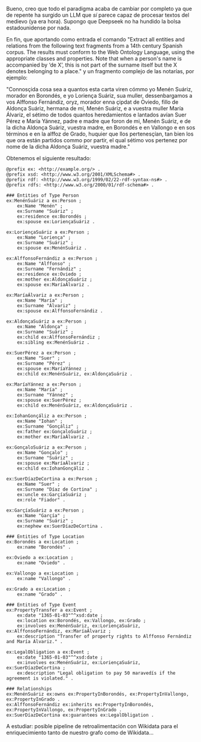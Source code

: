 Bueno, creo que todo el paradigma acaba de cambiar por completo ya que de repente ha surgido un LLM que *sí* parece capaz de procesar textos del medievo (ya era hora). Supongo que Deepseek no ha hundido la bolsa estadounidense por nada.

En fin, que aportando como entrada el comando "Extract all entities and relations from the following text fragments from a 14th century Spanish corpus. The results must conform to the Web Ontology Language, using the appropriate classes and properties. Note that when a person's name is accompanied by ‘de X’, this is not part of the surname itself but the X denotes belonging to a place." y un fragmento complejo de las notarías, por ejemplo:

"Connosçida cosa sea a quantos esta carta viren cómmo yo Menén Suáriz, morador en Borondés, e yo Loriença Suáriz, sua muller, dessenbargamos a vos Alffonso Fernándiz, oryz, morador enna çipdat de Oviedo, fillo de Aldonça Suáriz, hermana de mí, Menén Suáriz, e a vuestra muller María Álvariz, el sétimo de todos quantos heredamientos e lantados avían Suer Pérez e María Yánnez, padre e madre que foron de mi, Menén Suáriz, e de la dicha Aldonça Suáriz, vuestra madre, en Borondés e en Vallongo e en sos términos e en la alffoz de Grado, huquier que llos pertenesçían, tan bien los que ora están partidos commo por partir, el qual sétimo vos pertenez por nome de la dicha Aldonça Suáriz, vuestra madre."

  Obtenemos el siguiente resultado:

```
@prefix ex: <http://example.org/> .
@prefix xsd: <http://www.w3.org/2001/XMLSchema#> .
@prefix rdf: <http://www.w3.org/1999/02/22-rdf-syntax-ns#> .
@prefix rdfs: <http://www.w3.org/2000/01/rdf-schema#> .

### Entities of Type Person
ex:MenénSuáriz a ex:Person ;
    ex:Name "Menén" ;
    ex:Surname "Suáriz" ;
    ex:residence ex:Borondés ;
    ex:spouse ex:LoriençaSuáriz .

ex:LoriençaSuáriz a ex:Person ;
    ex:Name "Loriença" ;
    ex:Surname "Suáriz" ;
    ex:spouse ex:MenénSuáriz .

ex:AlffonsoFernándiz a ex:Person ;
    ex:Name "Alffonso" ;
    ex:Surname "Fernándiz" ;
    ex:residence ex:Oviedo ;
    ex:mother ex:AldonçaSuáriz ;
    ex:spouse ex:MaríaÁlvariz .

ex:MaríaÁlvariz a ex:Person ;
    ex:Name "María" ;
    ex:Surname "Álvariz" ;
    ex:spouse ex:AlffonsoFernándiz .

ex:AldonçaSuáriz a ex:Person ;
    ex:Name "Aldonça" ;
    ex:Surname "Suáriz" ;
    ex:child ex:AlffonsoFernándiz ;
    ex:sibling ex:MenénSuáriz .

ex:SuerPérez a ex:Person ;
    ex:Name "Suer" ;
    ex:Surname "Pérez" ;
    ex:spouse ex:MaríaYánnez ;
    ex:child ex:MenénSuáriz, ex:AldonçaSuáriz .

ex:MaríaYánnez a ex:Person ;
    ex:Name "María" ;
    ex:Surname "Yánnez" ;
    ex:spouse ex:SuerPérez ;
    ex:child ex:MenénSuáriz, ex:AldonçaSuáriz .

ex:IohanGonçáliz a ex:Person ;
    ex:Name "Iohan" ;
    ex:Surname "Gonçáliz" ;
    ex:father ex:GonçaloSuáriz ;
    ex:mother ex:MaríaÁlvariz .

ex:GonçaloSuáriz a ex:Person ;
    ex:Name "Gonçalo" ;
    ex:Surname "Suáriz" ;
    ex:spouse ex:MaríaÁlvariz ;
    ex:child ex:IohanGonçáliz .

ex:SuerDíazDeCortina a ex:Person ;
    ex:Name "Suer" ;
    ex:Surname "Díaz de Cortina" ;
    ex:uncle ex:GarçíaSuáriz ;
    ex:role "Fiador" .

ex:GarçíaSuáriz a ex:Person ;
    ex:Name "Garçía" ;
    ex:Surname "Suáriz" ;
    ex:nephew ex:SuerDíazDeCortina .

### Entities of Type Location
ex:Borondés a ex:Location ;
    ex:name "Borondés" .

ex:Oviedo a ex:Location ;
    ex:name "Oviedo" .

ex:Vallongo a ex:Location ;
    ex:name "Vallongo" .

ex:Grado a ex:Location ;
    ex:name "Grado" .

### Entities of Type Event
ex:PropertyTransfer a ex:Event ;
    ex:date "1365-01-03"^^xsd:date ;
    ex:location ex:Borondés, ex:Vallongo, ex:Grado ;
    ex:involves ex:MenénSuáriz, ex:LoriençaSuáriz, ex:AlffonsoFernándiz, ex:MaríaÁlvariz ;
    ex:description "Transfer of property rights to Alffonso Fernándiz and María Álvariz." .

ex:LegalObligation a ex:Event ;
    ex:date "1365-01-03"^^xsd:date ;
    ex:involves ex:MenénSuáriz, ex:LoriençaSuáriz, ex:SuerDíazDeCortina ;
    ex:description "Legal obligation to pay 50 maravedís if the agreement is violated." .

### Relationships
ex:MenénSuáriz ex:owns ex:PropertyInBorondés, ex:PropertyInVallongo, ex:PropertyInGrado .
ex:AlffonsoFernándiz ex:inherits ex:PropertyInBorondés, ex:PropertyInVallongo, ex:PropertyInGrado .
ex:SuerDíazDeCortina ex:guarantees ex:LegalObligation .
```
A estudiar: posible pipeline de retroalimentación con Wikidata para el enriquecimiento tanto de nuestro grafo como de Wikidata...
